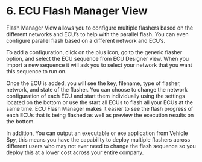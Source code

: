 # 6. ECU Flash Manager View

Flash Manager View allows you to configure multiple flashers based on the different networks and ECU’s to help with the parallel flash. You can even configure parallel flash based on a different network and ECU’s.&#x20;

To add a configuration, click on the plus icon, go to the generic flasher option, and select the ECU sequence from ECU Designer view. When you import a new sequence it will ask you to select your network that you want this sequence to run on. &#x20;

Once the ECU is added, you will see the key, filename, type of flasher, network, and state of the flasher. You can choose to change the network configuration of each ECU and start them individually using the settings located on the bottom or use the start all ECUs to flash all your ECUs at the same time. ECU Flash Manager makes it easier to see the flash progress of each ECUs that is being flashed as well as preview the execution results on the bottom.

In addition, You can output an executable or exe application from Vehicle Spy, this means you have the capability to deploy multiple flashers across different users who may not ever need to change the flash sequence so you deploy this at a lower cost across your entire company.&#x20;

<figure><img src="https://lh5.googleusercontent.com/FF9qOuEIScbAx0Jso1Kig_GoSiJ-Q9XrN1czbcbV3ItIm6IrgRi-Qoeit9sTKfQLVSHV40xMFF0-CsI3e8jzhG7keQz6jpu_G8CyxhyT57yVAj-4VLEG46c762Qe2UHFyRCjjJWDKFTRdCehsF3x7Xo" alt=""><figcaption></figcaption></figure>

<figure><img src="https://lh5.googleusercontent.com/oFcU6eAp4W58Rk8c5YfIly41bFc9oWyhxpQ9_b1CSAtYzPwh-5TxHyVhMb1VbaXCFFQHUN279QCuEI45aBhDkNALrcZsYjSuM1vxO9Avm3cfuwRvnzwiv6lDiedyR3Dzrar8axe1xOrWKdeshUb8aOM" alt=""><figcaption></figcaption></figure>
